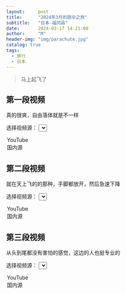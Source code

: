 ```yaml
---
layout:     post
title:      "2024年3月的跳伞之旅"
subtitle:   "日本-福冈县"
date:       2024-03-17 14:21:00
author:     "M"
header-img: "img/parachute.jpg"
catalog: true
tags:
  - 旅行
  - 日本
---
```



> 马上起飞了

## 第一段视频
真的很爽，自由落体就是不一样

<!-- 选择视频源 -->
<label for="video-source-1">选择视频源：</label>
<select id="video-source-1" onchange="changeVideoSource_1('video-container-1')">
  <option value="youtube">YouTube</option>
  <option value="bilibili">国内源</option>
</select>

<!-- 显示视频 -->
<div id="video-container-1"></div>

<script>
function changeVideoSource_1() {
  var videoSource = document.getElementById("video-source-1").value;
  var videoContainer = document.getElementById("video-container-1");

  // 清空视频容器
  videoContainer.innerHTML = "";

  if (videoSource === "youtube") {
    // 添加YouTube视频
    videoContainer.innerHTML = '<iframe width="560" height="315" src="https://www.youtube.com/embed/S5B9NmdEhDc?si=KJPmX2rgrDzOsaii" title="YouTube video player" frameborder="0" allow="accelerometer; autoplay; clipboard-write; encrypted-media; gyroscope; picture-in-picture; web-share" referrerpolicy="strict-origin-when-cross-origin" allowfullscreen></iframe>';
  } else if (videoSource === "bilibili") {
    // 添加Bilibili视频
    videoContainer.innerHTML = '<iframe width="560" height="315" src="https://47.93.29.116/videos/GH010140.MP4" scrolling="no" border="0" frameborder="no" framespacing="0" allowfullscreen="true"></iframe>';
  }
}

// 默认显示YouTube视频
changeVideoSource_1();
</script>


## 第二段视频
就在天上飞的的那种，手脚都放开，然后急速下降

<!-- 选择视频源 -->
<label for="video-source-2">选择视频源：</label>
<select id="video-source-2" onchange="changeVideoSource_2('video-container-2')">
  <option value="youtube">YouTube</option>
  <option value="bilibili">国内源</option>
</select>

<!-- 显示视频 -->
<div id="video-container-2"></div>

<script>
function changeVideoSource_2() {
  var videoSource = document.getElementById("video-source-2").value;
  var videoContainer = document.getElementById("video-container-2");

  // 清空视频容器
  videoContainer.innerHTML = "";

  if (videoSource === "youtube") {
    // 添加YouTube视频
    videoContainer.innerHTML = '<iframe width="560" height="315" src="https://www.youtube.com/embed/I1sSwYIz4rg?si=qkFVi9tnvQXrXkHw" title="YouTube video player" frameborder="0" allow="accelerometer; autoplay; clipboard-write; encrypted-media; gyroscope; picture-in-picture; web-share" referrerpolicy="strict-origin-when-cross-origin" allowfullscreen></iframe>';
  } else if (videoSource === "bilibili") {
    // 添加Bilibili视频
    videoContainer.innerHTML = '<iframe width="560" height="315" src="https://47.93.29.116/videos/GH010141.MP4" scrolling="no" border="0" frameborder="no" framespacing="0" allowfullscreen="true"> </iframe>';
  }
}

// 默认显示YouTube视频
changeVideoSource_2();
</script>



## 第三段视频
从头到尾都没有害怕的感觉，这边的人也挺专业的

<!-- 选择视频源 -->
<label for="video-source-3">选择视频源：</label>
<select id="video-source-3" onchange="changeVideoSource_3()">
  <option value="youtube">YouTube</option>
  <option value="bilibili">国内源</option>
</select>

<!-- 显示视频 -->
<div id="video-container-3"></div>

<script>
function changeVideoSource_3() {
  var videoSource = document.getElementById("video-source-3").value;
  var videoContainer = document.getElementById("video-container-3");

  // 清空视频容器
  videoContainer.innerHTML = "";

  if (videoSource === "youtube") {
    // 添加YouTube视频
    videoContainer.innerHTML = '<iframe width="560" height="315" src="https://www.youtube.com/embed/SNKjn-9Qw2E?si=bOjYYUmycsBnUQoF" title="YouTube video player" frameborder="0" allow="accelerometer; autoplay; clipboard-write; encrypted-media; gyroscope; picture-in-picture; web-share" referrerpolicy="strict-origin-when-cross-origin" allowfullscreen></iframe>';
  } else if (videoSource === "bilibili") {
    // 添加Bilibili视频
    videoContainer.innerHTML = '<iframe src="http://47.93.29.116/videos/GH010142.MP4" scrolling="no" border="0" frameborder="no" framespacing="0" allowfullscreen="true"> </iframe>';
  }
}

// 默认显示YouTube视频
changeVideoSource_3();
</script>
